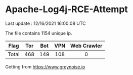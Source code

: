 
# Apache-Log4j-RCE-Attempt

Last update : 12/16/2021 16:00:08 UTC

The file contains 1154 unique ip.

| Flag | Tor | Bot | VPN | Web Crawler|
| :---:   | :-: | :-: | :-: | :-: |
| Total | 468 | 149 | 108 | 0 |

Getting from https://www.greynoise.io